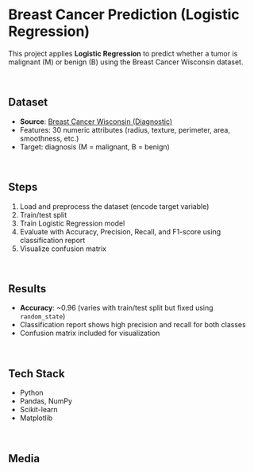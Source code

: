 # Breast Cancer Prediction (Logistic Regression)

This project applies **Logistic Regression** to predict whether a tumor is malignant (M) or benign (B) using the Breast Cancer Wisconsin dataset.

<br>

##  Dataset
- **Source**: [Breast Cancer Wisconsin (Diagnostic)](https://www.kaggle.com/code/dhainjeamita/breast-cancer-dataset-classification/)  
- Features: 30 numeric attributes (radius, texture, perimeter, area, smoothness, etc.)  
- Target: diagnosis (M = malignant, B = benign)

<br>

##  Steps
1. Load and preprocess the dataset (encode target variable)  
2. Train/test split  
3. Train Logistic Regression model  
4. Evaluate with Accuracy, Precision, Recall, and F1-score using classification report
5. Visualize confusion matrix  

<br>

##  Results
- **Accuracy**: ~0.96 (varies with train/test split but fixed using `random_state`)  
- Classification report shows high precision and recall for both classes  
- Confusion matrix included for visualization  

<br>

##  Tech Stack
- Python  
- Pandas, NumPy  
- Scikit-learn  
- Matplotlib  

<br>

##  Media

